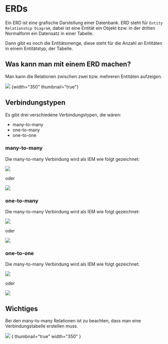 # ERDs

<show-structure depth="2"/>

Ein ERD ist eine grafische Darstellung einer Datenbank. ERD steht für `Entity Relationship Diagram`, dabei ist eine Entität ein Objekt bzw. in der
dritten Normalform ein Datensatz in einer Tabelle.

Dann gibt es noch die Entitätsmenge, diese steht für die Anzahl an Entitäten in einem Entitätstyp, der Tabelle.

## Was kann man mit einem ERD machen?

Man kann die Relationen zwischen zwei bzw. mehreren Entitäten aufzeigen.

![](erd_example.drawio.png) {width="350" thumbnail="true"}

## Verbindungstypen

Es gibt drei verschiedene Verbindungstypen, die wären:

- many-to-many
- one-to-many
- one-to-one

### many-to-many

Die many-to-many Verbindung wird als IEM wie folgt gezeichnet:

![](many-to-many.drawio.png)

oder

![](many-to-many_2.drawio.png)

### one-to-many

Die many-to-many Verbindung wird als IEM wie folgt gezeichnet:

![](one-to-many.drawio.png)

oder

![](one-to-many_2.drawio.png)

### one-to-one

Die many-to-many Verbindung wird als IEM wie folgt gezeichnet:

![](one-to-one.drawio.png)

oder

![](one-to-one_2.drawio.png)

## Wichtiges

Bei den many-to-many Relationen ist zu beachten, dass man eine Verbindungstabelle erstellen muss.

![](many-to-many_relation.drawio.png) { thumbnail="true" width="350" }